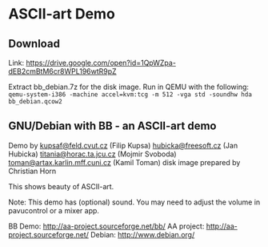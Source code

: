 # ASCII-art Demo

## Download
Link: https://drive.google.com/open?id=1QpWZpa-dEB2cmBtM6cr8WPL196wtR9pZ

Extract bb_debian.7z for the disk image. Run in QEMU with the following: `qemu-system-i386 -machine accel=kvm:tcg -m 512 -vga std -soundhw hda bb_debian.qcow2`

GNU/Debian with BB - an ASCII-art demo
--------------------------------------

Demo by
	kupsaf@feld.cvut.cz (Filip Kupsa)
	hubicka@freesoft.cz (Jan Hubicka)
	titania@horac.ta.jcu.cz (Mojmir Svoboda)
	toman@artax.karlin.mff.cuni.cz (Kamil Toman)
disk image prepared by Christian Horn

This shows beauty of ASCII-art.

Note: This demo has (optional) sound.  You may need to adjust the volume in
pavucontrol or a mixer app.

BB Demo: http://aa-project.sourceforge.net/bb/
AA project: http://aa-project.sourceforge.net/
Debian: http://www.debian.org/
